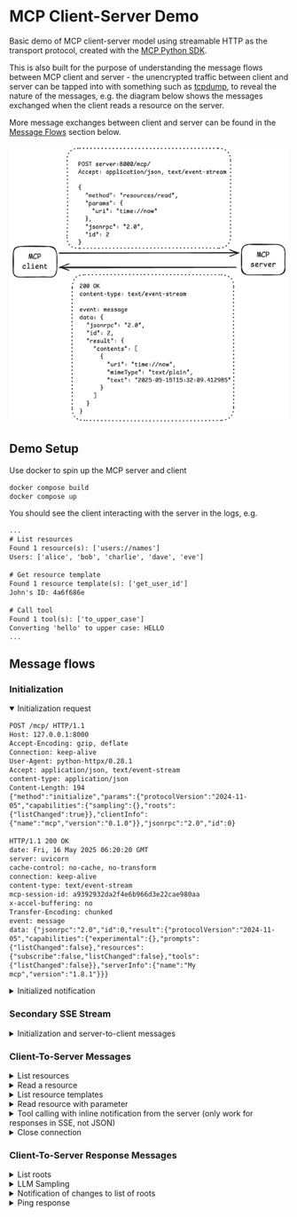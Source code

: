 # MCP Client-Server Demo

Basic demo of MCP client-server model using streamable HTTP as the transport protocol, created with the [MCP Python SDK](https://github.com/modelcontextprotocol/python-sdk).

This is also built for the purpose of understanding the message flows between MCP client and server - the unencrypted traffic between client and server can be tapped into with something such as [tcpdump](https://www.tcpdump.org/), to reveal the nature of the messages, e.g. the diagram below shows the messages exchanged when the client reads a resource on the server.

More message exchanges between client and server can be found in the [Message Flows](#message-flows) section below.

![](docs/image.png)

## Demo Setup

Use docker to spin up the MCP server and client

```
docker compose build
docker compose up
```

You should see the client interacting with the server in the logs, e.g.

```
...
# List resources
Found 1 resource(s): ['users://names']
Users: ['alice', 'bob', 'charlie', 'dave', 'eve']

# Get resource template
Found 1 resource template(s): ['get_user_id']
John's ID: 4a6f686e

# Call tool
Found 1 tool(s): ['to_upper_case']
Converting 'hello' to upper case: HELLO
...
```

## Message flows

### Initialization

<details open>
<summary>Initialization request</summary>

```
POST /mcp/ HTTP/1.1
Host: 127.0.0.1:8000
Accept-Encoding: gzip, deflate
Connection: keep-alive
User-Agent: python-httpx/0.28.1
Accept: application/json, text/event-stream
content-type: application/json
Content-Length: 194
{"method":"initialize","params":{"protocolVersion":"2024-11-05","capabilities":{"sampling":{},"roots":{"listChanged":true}},"clientInfo":{"name":"mcp","version":"0.1.0"}},"jsonrpc":"2.0","id":0}

HTTP/1.1 200 OK
date: Fri, 16 May 2025 06:20:20 GMT
server: uvicorn
cache-control: no-cache, no-transform
connection: keep-alive
content-type: text/event-stream
mcp-session-id: a9392932da2f4e6b966d3e22cae980aa
x-accel-buffering: no
Transfer-Encoding: chunked
event: message
data: {"jsonrpc":"2.0","id":0,"result":{"protocolVersion":"2024-11-05","capabilities":{"experimental":{},"prompts":{"listChanged":false},"resources":{"subscribe":false,"listChanged":false},"tools":{"listChanged":false}},"serverInfo":{"name":"My mcp","version":"1.8.1"}}}
```
</details>

<details>
<summary>Initialized notification</summary>

```
POST /mcp/ HTTP/1.1
Host: 127.0.0.1:8000
Accept-Encoding: gzip, deflate
Connection: keep-alive
User-Agent: python-httpx/0.28.1
Accept: application/json, text/event-stream
content-type: application/json
mcp-session-id: a9392932da2f4e6b966d3e22cae980aa
Content-Length: 54

{"method":"notifications/initialized","jsonrpc":"2.0"}

HTTP/1.1 202 Accepted
date: Fri, 16 May 2025 06:20:20 GMT
server: uvicorn
content-type: application/json
mcp-session-id: a9392932da2f4e6b966d3e22cae980aa
content-length: 0
```
</details>

### Secondary SSE Stream

<details>
<summary>Initialization and server-to-client messages</summary>

```
GET /mcp/ HTTP/1.1
Host: 127.0.0.1:8000
Accept-Encoding: gzip, deflate
Connection: keep-alive
User-Agent: python-httpx/0.28.1
Accept: text/event-stream
content-type: application/json
mcp-session-id: a9392932da2f4e6b966d3e22cae980aa
Cache-Control: no-store


HTTP/1.1 200 OK
date: Fri, 16 May 2025 06:20:20 GMT
server: uvicorn
cache-control: no-cache, no-transform
connection: keep-alive
content-type: text/event-stream
mcp-session-id: a9392932da2f4e6b966d3e22cae980aa
x-accel-buffering: no
Transfer-Encoding: chunked

event: message
data: {"method":"roots/list","jsonrpc":"2.0","id":0}

event: message
data: {"method":"sampling/createMessage","params":{"messages":[{"role":"user","content":{"type":"text","text":"some input"}}],"maxTokens":100},"jsonrpc":"2.0","id":1}

event: message
data: {"method":"ping","jsonrpc":"2.0","id":2}

event: message
data: {"method":"notifications/tools/list_changed","jsonrpc":"2.0"}

event: message
data: {"method":"notifications/message","params":{"level":"info","logger":"log_stream","data":"This is sent via secondary SSE stream"},"jsonrpc":"2.0"}
```
</details>

### Client-To-Server Messages

<details>
<summary>List resources</summary>

```
POST /mcp/ HTTP/1.1
Host: 127.0.0.1:8000
Accept-Encoding: gzip, deflate
Connection: keep-alive
User-Agent: python-httpx/0.28.1
Accept: application/json, text/event-stream
content-type: application/json
mcp-session-id: a9392932da2f4e6b966d3e22cae980aa
Content-Length: 50

{"method":"resources/list","jsonrpc":"2.0","id":1}

HTTP/1.1 200 OK
date: Fri, 16 May 2025 06:20:20 GMT
server: uvicorn
cache-control: no-cache, no-transform
connection: keep-alive
content-type: text/event-stream
mcp-session-id: a9392932da2f4e6b966d3e22cae980aa
x-accel-buffering: no
Transfer-Encoding: chunked

event: message
data: {"jsonrpc":"2.0","id":1,"result":{"resources":[{"uri":"time://now","name":"time://now","mimeType":"text/plain"}]}}
```
</details>

<details>
<summary>Read a resource</summary>

```
POST /mcp/ HTTP/1.1
Host: 127.0.0.1:8000
Accept-Encoding: gzip, deflate
Connection: keep-alive
User-Agent: python-httpx/0.28.1
Accept: application/json, text/event-stream
content-type: application/json
mcp-session-id: a9392932da2f4e6b966d3e22cae980aa
Content-Length: 80

{"method":"resources/read","params":{"uri":"time://now"},"jsonrpc":"2.0","id":2}

HTTP/1.1 200 OK
date: Fri, 16 May 2025 06:20:20 GMT
server: uvicorn
cache-control: no-cache, no-transform
connection: keep-alive
content-type: text/event-stream
mcp-session-id: a9392932da2f4e6b966d3e22cae980aa
x-accel-buffering: no
Transfer-Encoding: chunked

event: message
data: {"jsonrpc":"2.0","id":2,"result":{"contents":[{"uri":"time://now","mimeType":"text/plain","text":"2025-05-16T16:20:20.873217"}]}}
```
</details>

<details>
<summary>List resource templates</summary>

```
POST /mcp/ HTTP/1.1
Host: 127.0.0.1:8000
Accept-Encoding: gzip, deflate
Connection: keep-alive
User-Agent: python-httpx/0.28.1
Accept: application/json, text/event-stream
content-type: application/json
mcp-session-id: a9392932da2f4e6b966d3e22cae980aa
Content-Length: 60

{"method":"resources/templates/list","jsonrpc":"2.0","id":3}

HTTP/1.1 200 OK
date: Fri, 16 May 2025 06:20:21 GMT
server: uvicorn
cache-control: no-cache, no-transform
connection: keep-alive
content-type: text/event-stream
mcp-session-id: a9392932da2f4e6b966d3e22cae980aa
x-accel-buffering: no
Transfer-Encoding: chunked

event: message
data: {"jsonrpc":"2.0","id":3,"result":{"resourceTemplates":[{"uriTemplate":"users://{user_name}/id","name":"get_user_id","description":""}]}}
```
</details>

<details>
<summary>Read resource with parameter</summary>

```
POST /mcp/ HTTP/1.1
Host: 127.0.0.1:8000
Accept-Encoding: gzip, deflate
Connection: keep-alive
User-Agent: python-httpx/0.28.1
Accept: application/json, text/event-stream
content-type: application/json
mcp-session-id: a9392932da2f4e6b966d3e22cae980aa
Content-Length: 85

{"method":"resources/read","params":{"uri":"users://John/id"},"jsonrpc":"2.0","id":4}

HTTP/1.1 200 OK
date: Fri, 16 May 2025 06:20:21 GMT
server: uvicorn
cache-control: no-cache, no-transform
connection: keep-alive
content-type: text/event-stream
mcp-session-id: a9392932da2f4e6b966d3e22cae980aa
x-accel-buffering: no
Transfer-Encoding: chunked

event: message
data: {"jsonrpc":"2.0","id":4,"result":{"contents":[{"uri":"users://John/id","mimeType":"text/plain","text":"4a6f686e"}]}}
```
</details>

<details>
<summary>Tool calling with inline notification from the server (only work for responses in SSE, not JSON)</summary>

```
POST /mcp/ HTTP/1.1
Host: 127.0.0.1:8000
Accept-Encoding: gzip, deflate
Connection: keep-alive
User-Agent: python-httpx/0.28.1
Accept: application/json, text/event-stream
content-type: application/json
mcp-session-id: a9392932da2f4e6b966d3e22cae980aa
Content-Length: 95

{"method":"tools/call","params":{"name":"trigger_server_notifications"},"jsonrpc":"2.0","id":7}

HTTP/1.1 200 OK
date: Fri, 16 May 2025 06:20:25 GMT
server: uvicorn
cache-control: no-cache, no-transform
connection: keep-alive
content-type: text/event-stream
mcp-session-id: a9392932da2f4e6b966d3e22cae980aa
x-accel-buffering: no
Transfer-Encoding: chunked

event: message
data: {"method":"notifications/message","params":{"level":"error","logger":"log_stream","data":"This is sent via response to client request"},"jsonrpc":"2.0"}

event: message
data: {"jsonrpc":"2.0","id":7,"result":{"content":[],"isError":false}}
```
</details>

<details>
<summary>Close connection</summary>

```
DELETE /mcp/ HTTP/1.1
Host: 127.0.0.1:8000
Accept-Encoding: gzip, deflate
Connection: keep-alive
User-Agent: python-httpx/0.28.1
Accept: application/json, text/event-stream
content-type: application/json
mcp-session-id: a9392932da2f4e6b966d3e22cae980aa


HTTP/1.1 200 OK
date: Fri, 16 May 2025 06:20:26 GMT
server: uvicorn
content-type: application/json
mcp-session-id: a9392932da2f4e6b966d3e22cae980aa
content-length: 0
```
</details>

### Client-To-Server Response Messages

<details>
<summary>List roots</summary>

```
POST /mcp/ HTTP/1.1
Host: 127.0.0.1:8000
Accept-Encoding: gzip, deflate
Connection: keep-alive
User-Agent: python-httpx/0.28.1
Accept: application/json, text/event-stream
content-type: application/json
mcp-session-id: a9392932da2f4e6b966d3e22cae980aa
Content-Length: 144

{"jsonrpc":"2.0","id":0,"result":{"roots":[{"uri":"file:///tmp/","name":"search_directory_1"},{"uri":"file://./","name":"search_directory_2"}]}}

HTTP/1.1 202 Accepted
date: Fri, 16 May 2025 06:20:22 GMT
server: uvicorn
content-type: application/json
mcp-session-id: a9392932da2f4e6b966d3e22cae980aa
content-length: 0
```
</details>

<details>
<summary>LLM Sampling</summary>

```
POST /mcp/ HTTP/1.1
Host: 127.0.0.1:8000
Accept-Encoding: gzip, deflate
Connection: keep-alive
User-Agent: python-httpx/0.28.1
Accept: application/json, text/event-stream
content-type: application/json
mcp-session-id: a9392932da2f4e6b966d3e22cae980aa
Content-Length: 167

{"jsonrpc":"2.0","id":1,"result":{"role":"assistant","content":{"type":"text","text":"You are asking about `some input`"},"model":"test-model","stopReason":"endTurn"}}

HTTP/1.1 202 Accepted
date: Fri, 16 May 2025 06:20:23 GMT
server: uvicorn
content-type: application/json
mcp-session-id: a9392932da2f4e6b966d3e22cae980aa
content-length: 0
```
</details>

<details>
<summary>Notification of changes to list of roots</summary>

```
POST /mcp/ HTTP/1.1
Host: 127.0.0.1:8000
Accept-Encoding: gzip, deflate
Connection: keep-alive
User-Agent: python-httpx/0.28.1
Accept: application/json, text/event-stream
content-type: application/json
mcp-session-id: d2bac459c4d64f89ba1904ba79ed6add
Content-Length: 61

{"method":"notifications/roots/list_changed","jsonrpc":"2.0"}

HTTP/1.1 202 Accepted
date: Fri, 16 May 2025 06:50:19 GMT
server: uvicorn
content-type: application/json
mcp-session-id: d2bac459c4d64f89ba1904ba79ed6add
content-length: 0
```
</details>

<details>
<summary>Ping response</summary>

```
POST /mcp/ HTTP/1.1
Host: 127.0.0.1:8000
Accept-Encoding: gzip, deflate
Connection: keep-alive
User-Agent: python-httpx/0.28.1
Accept: application/json, text/event-stream
content-type: application/json
mcp-session-id: a9392932da2f4e6b966d3e22cae980aa
Content-Length: 36

{"jsonrpc":"2.0","id":2,"result":{}}

HTTP/1.1 202 Accepted
date: Fri, 16 May 2025 06:20:25 GMT
server: uvicorn
content-type: application/json
mcp-session-id: a9392932da2f4e6b966d3e22cae980aa
content-length: 0
```
</details>